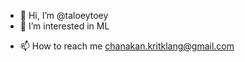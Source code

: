 - 👋 Hi, I’m @taloeytoey
- 👀 I’m interested in ML
<!--- - 🌱 I’m currently learning 
- 💞️ I’m looking to collaborate on --->
- 📫 How to reach me chanakan.kritklang@gmail.com

<!---
taloeytoey/taloeytoey is a ✨ special ✨ repository because its `README.md` (this file) appears on your GitHub profile.
You can click the Preview link to take a look at your changes.
--->
